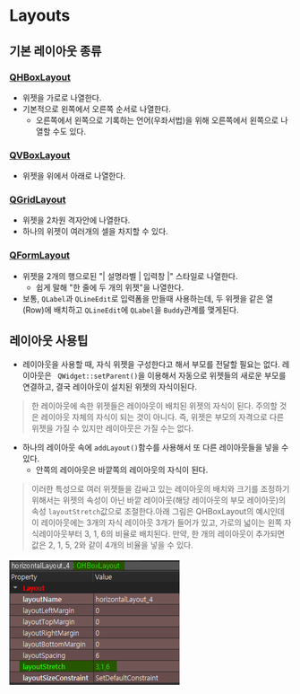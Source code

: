 # Layouts



## 기본 레이아웃 종류

### [QHBoxLayout](https://doc.qt.io/qt-5/qhboxlayout.html)

- 위젯을 가로로 나열한다.
- 기본적으로 왼쪽에서 오른쪽 순서로 나열한다.
  - 오른쪽에서 왼쪽으로 기록하는 언어(우좌서법)을 위해 오른쪽에서 왼쪽으로 나열할 수도 있다.

### [QVBoxLayout](https://doc.qt.io/qt-5/qvboxlayout.html)

- 위젯을 위에서 아래로 나열한다.

### [QGridLayout](https://doc.qt.io/qt-5/qgridlayout.html) 

- 위젯을 2차원 격자안에 나열한다.
- 하나의 위젯이 여러개의 셀을 차지할 수 있다.

###  [QFormLayout](https://doc.qt.io/qt-5/qformlayout.html)

- 위젯을 2개의 행으로된 "| 설명라벨 | 입력창 |" 스타일로 나열한다.
  - 쉽게 말해 "한 줄에 두 개의 위젯"을 나열한다.
- 보통, `QLabel`과 `QLineEdit`로 입력폼을 만들때 사용하는데, 두 위젯을 같은 열(Row)에 배치하고 `QLineEdit`에 `QLabel`을 `Buddy`관계를 맺게된다. 



## 레이아웃 사용팁

- 레이아웃을 사용할 때, 자식 위젯을 구성한다고 해서 부모를 전달할 필요는 없다. 레이아웃은 ` QWidget::setParent()`을 이용해서  자동으로 위젯들의 새로운 부모를 연결하고, 결국 레이아웃이 설치된 위젯의 자식이된다.

> 한 레이아웃에 속한 위젯들은 레이아웃이 배치된 위젯의 자식이 된다. 주의할 것은 레이아웃 자체의 자식이 되는 것이 아니다. 즉, 위젯은 부모의 자격으로 다른 위젯을 가질 수 있지만 레이아웃은 가질 수는 없다.

- 하나의 레이아웃 속에  `addLayout()`함수를 사용해서 또 다른 레이아웃들을 넣을 수 있다.
  - 안쪽의 레이아웃은 바깥쪽의 레이아웃의 자식이 된다.



> 이러한 특성으로 여러 위젯들을 감싸고 있는 레이아웃의 배치와 크기를 조정하기 위해서는 위젯의 속성이 아닌 바깥 레이아웃(해당 레이아웃의 부모 레이아웃)의 속성 `layoutStretch`값으로 조절한다.아래 그림은 QHBoxLayout의 예시인데 이 레이아웃에는 3개의 자식 레이아웃 3개가 들어가 있고, 가로의 넓이는 왼쪽 자식레이아웃부터 3, 1, 6의 비율로 배치된다. 만약, 한 개의 레이아웃이 추가되면 값은 2, 1, 5, 2와 같이 4개의 비율을 넣을 수 있다.

![](.\img\layout_ratio.png)





















